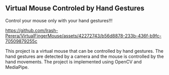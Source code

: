 ## Virtual Mouse Controled by Hand Gestures

Control your mouse only with your hand gestures!!!




https://github.com/Irash-Perera/VirtualFingerMouse/assets/42272743/b56d8878-233b-436f-b9fc-70509879255c


This project is a virtual mouse that can be controlled by hand gestures. The hand gestures are detected by a camera and the mouse is controlled by the hand movements. The project is implemented using OpenCV and MediaPipe.

